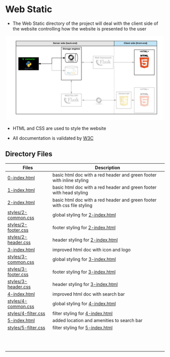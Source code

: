 # Web Static

* The Web Static directory of the project will deal with the client side of the website controlling how the website is presented to the user

<p align="center">
<img width=500px src="img_src/diagram.png">
</p>

* HTML and CSS are used to style the website

* All documentation is validated by [W3C](https://validator.w3.org/)

## Directory Files

|Files|Description|
|-----|-----------|
| [0-index.html](0-index.html) | basic html doc with a red header and green footer with inline styling |
| [1-index.html](1-index.html) | basic html doc with a red header and green footer with head styling |
| [2-index.html](2-index.html) | basic html doc with a red header and green footer with css file styling |
| [styles/2-common.css](styles/2-common.css) | global styling for [2-index.html](2-index.html) |
| [styles/2-footer.css](styles/2-footer.css) | footer styling for [2-index.html](2-index.html) |
| [styles/2-header.css](styles/2-header.css) | header styling for [2-index.html](2-index.html) |
| [3-index.html](3-index.html) | improved html doc with icon and logo |
| [styles/3-common.css](styles/3-common.css) | global styling for [3-index.html](3-index.html) |
| [styles/3-footer.css](styles/3-footer.css) | footer styling for [3-index.html](3-index.html) |
| [styles/3-header.css](styles/3-header.css) | header styling for [3-index.html](3-index.html) |
| [4-index.html](4-index.html) | improved html doc with search bar |
| [styles/4-common.css](styles/4-common.css) | global styling for [4-index.html](4-index.html) |
| [styles/4-filter.css](styles/4-filter.css) | filter styling for [4-index.html](4-index.html) |
| [5-index.html](5-index.html) | added location and amenities to search bar |
| [styles/5-filter.css](styles/5-filter.css) | filter styling for [5-index.html](5-index.html) |
| []() |  |
| []() |  |
| []() |  |
| []() |  |
| []() |  |
| []() |  |
| []() |  |
| []() |  |
| []() |  |
| []() |  |
| []() |  |
| []() |  |
